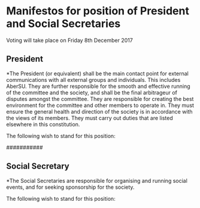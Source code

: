 ﻿# Manifestos for position of President and Social Secretaries

Voting will take place on Friday 8th December 2017

## President
*The President (or equivalent) shall be the main contact point for
external communications with all external groups and individuals.
This includes AberSU. They are further responsible for the smooth
and effective running of the committee and the society, and shall be
the final arbitrageur of disputes amongst the committee. They are
responsible for creating the best environment for the committee and
other members to operate in. They must ensure the general health
and direction of the society is in accordance with the views of its
members. They must carry out duties that are listed elsewhere in
this constitution.

The following wish to stand for this position: 


###########

## Social Secretary
*The Social Secretaries are responsible for organising and running social
events, and for seeking sponsorship for the society.


The following wish to stand for this position: 
